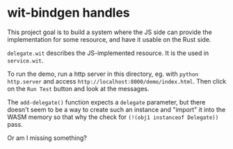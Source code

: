 # wit-bindgen handles

This project goal is to build a system where the JS side can provide the implementation for some resource, and have it usable on the Rust side.

`delegate.wit` describes the JS-implemented resource. It is the used in `service.wit`.

To run the demo, run a http server in this directory, eg. with `python http.server` and access `http://localhost:8000/demo/index.html`. Then click on the `Run Test` button and look at the messages.

The `add-delegate()` function expects a `delegate` parameter, but there doesn't seem to be a way to create such an instance and "import" it into the WASM memory so that why the check for `(!(obj1 instanceof Delegate))` pass.

Or am I missing something?
